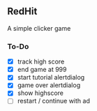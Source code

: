 ## RedHit
A simple clicker game

### To-Do
- [x] track high score
- [x] end game at 999
- [x] start tutorial alertdialog
- [x] game over alertdialog
- [x] show highscore
- [ ] restart / continue with ad